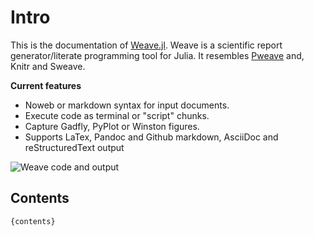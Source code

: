 
# Intro

This is the documentation of [Weave.jl](http://github.com/mpastell/weave.jl). Weave is a scientific report generator/literate programming tool
for Julia. It resembles [Pweave](http://mpastell.com/pweave) and, Knitr
and Sweave.


**Current features**

* Noweb or markdown syntax for input documents.
* Execute code as terminal or "script" chunks.
* Capture Gadfly, PyPlot or Winston figures.
* Supports LaTex, Pandoc and Github markdown, AsciiDoc and reStructuredText output

![Weave code and output](http://mpastell.com/images/weave_demo.png)

## Contents

    {contents}
